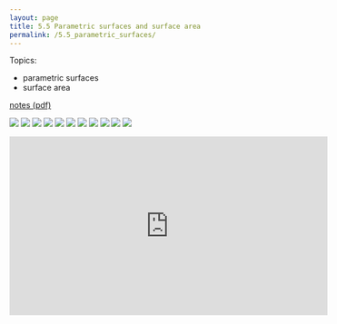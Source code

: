 ```yaml
---
layout: page
title: 5.5 Parametric surfaces and surface area
permalink: /5.5_parametric_surfaces/
---
```


Topics:
- parametric surfaces
- surface area

[notes (pdf)](MultiV_5.5_ParametricSurfaces.pdf)

![](0.png)
![](1.png)
![](2.png)
![](3.png)
![](4.png)
![](5.png)
![](6.png)
![](7.png)
![](8.png)
![](9.png)
![](10.png)

<iframe width="560" height="315" src="https://www.youtube.com/embed/hFLOrvxtbpE" title="YouTube video player" frameborder="0" allow="accelerometer; autoplay; clipboard-write; encrypted-media; gyroscope; picture-in-picture" allowfullscreen></iframe>

